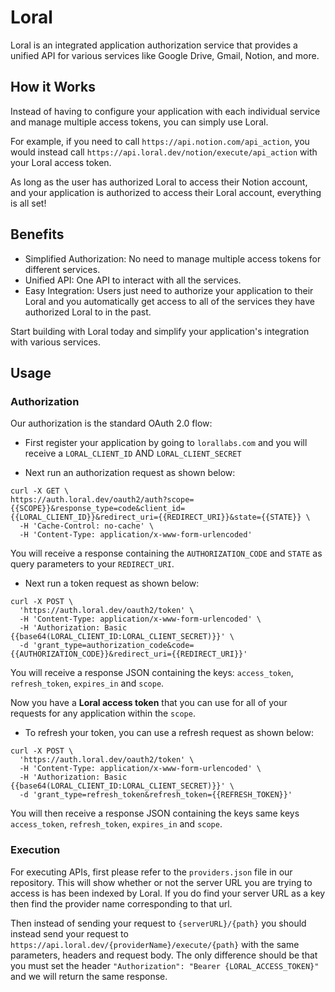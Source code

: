 # Loral

Loral is an integrated application authorization service that provides a unified API for various services like Google Drive, Gmail, Notion, and more. 

## How it Works

Instead of having to configure your application with each individual service and manage multiple access tokens, you can simply use Loral. 

For example, if you need to call `https://api.notion.com/api_action`, you would instead call `https://api.loral.dev/notion/execute/api_action` with your Loral access token. 

As long as the user has authorized Loral to access their Notion account, and your application is authorized to access their Loral account, everything is all set!

## Benefits

- Simplified Authorization: No need to manage multiple access tokens for different services.
- Unified API: One API to interact with all the services.
- Easy Integration: Users just need to authorize your application to their Loral and you automatically get access to all of the services they have authorized Loral to in the past.

Start building with Loral today and simplify your application's integration with various services.

## Usage
### Authorization
Our authorization is the standard OAuth 2.0 flow:

- First register your application by going to `lorallabs.com` and you will receive a `LORAL_CLIENT_ID` AND `LORAL_CLIENT_SECRET`

- Next run an authorization request as shown below:
```
curl -X GET \
https://auth.loral.dev/oauth2/auth?scope={{SCOPE}}&response_type=code&client_id={{LORAL_CLIENT_ID}}&redirect_uri={{REDIRECT_URI}}&state={{STATE}} \
  -H 'Cache-Control: no-cache' \
  -H 'Content-Type: application/x-www-form-urlencoded'
```

You will receive a response containing the `AUTHORIZATION_CODE` and `STATE` as query parameters to your `REDIRECT_URI`.

- Next run a token request as shown below:
```
curl -X POST \
  'https://auth.loral.dev/oauth2/token' \
  -H 'Content-Type: application/x-www-form-urlencoded' \
  -H 'Authorization: Basic {{base64(LORAL_CLIENT_ID:LORAL_CLIENT_SECRET)}}' \
  -d 'grant_type=authorization_code&code={{AUTHORIZATION_CODE}}&redirect_uri={{REDIRECT_URI}}'
```

You will receive a response JSON containing the keys: `access_token`, `refresh_token`, `expires_in` and `scope`.

Now you have a **Loral access token** that you can use for all of your requests for any application within the `scope`.

- To refresh your token, you can use a refresh request as shown below:
```
curl -X POST \
  'https://auth.loral.dev/oauth2/token' \
  -H 'Content-Type: application/x-www-form-urlencoded' \
  -H 'Authorization: Basic {{base64(LORAL_CLIENT_ID:LORAL_CLIENT_SECRET)}}' \
  -d 'grant_type=refresh_token&refresh_token={{REFRESH_TOKEN}}'
```

You will then receive a response JSON containing the keys same keys `access_token`, `refresh_token`, `expires_in` and `scope`.

### Execution
For executing APIs, first please refer to the `providers.json` file in our repository. This will show whether or not the server URL you are trying to access is has been indexed by Loral. If you do find your server URL as a key then find the provider name corresponding to that url. 

Then instead of sending your request to `{serverURL}/{path}` you should instead send your request to `https://api.loral.dev/{providerName}/execute/{path}` with the same parameters, headers and request body. The only difference should be that you must set the header `"Authorization": "Bearer {LORAL_ACCESS_TOKEN}"` and we will return the same response.

